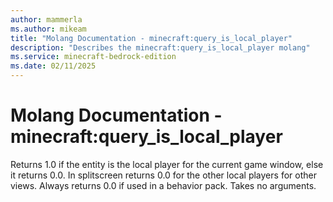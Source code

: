 ```yaml
---
author: mammerla
ms.author: mikeam
title: "Molang Documentation - minecraft:query_is_local_player"
description: "Describes the minecraft:query_is_local_player molang"
ms.service: minecraft-bedrock-edition
ms.date: 02/11/2025 
---
```


# Molang Documentation - minecraft:query_is_local_player

Returns 1.0 if the entity is the local player for the current game window, else it returns 0.0. In splitscreen returns 0.0 for the other local players for other views. Always returns 0.0 if used in a behavior pack. Takes no arguments.
